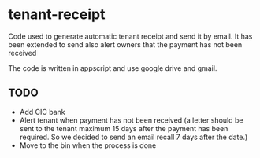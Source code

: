 # tenant-receipt

Code used to generate automatic tenant receipt and send it by email.
It has been extended to send also alert owners that the payment has not been received

The code is written in appscript and use google drive and gmail.

## TODO

- Add CIC bank
- Alert tenant when payment has not been received (a letter should be sent to the tenant maximum 15 days after the payment has been required. So we decided to send an email recall 7 days after the date.)
- Move to the bin when the process is done
